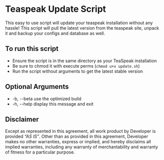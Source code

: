 # Teaspeak Update Script

This easy to use script will update your teaspeak installation without any hassle!
This script will pull the latest version from the teaspeak site, unpack it and backup your configs and database as well.


## To run this script
* Ensure the script is in the same directory as your TeaSpeak installation
* Be sure to chmod it with execute perms (`chmod u+x update.sh`)
* Run the script without arguments to get the latest stable version

## Optional Arguments
* -b, --beta     use the optimized build
* -h, --help     display this message and exit

## Disclaimer
Except as represented in this agreement, all work product by Developer is provided *“AS IS”*. Other than as provided in this agreement, Developer makes no other warranties, express or implied, and hereby disclaims all implied warranties, including any warranty of merchantability and warranty of fitness for a particular purpose.
